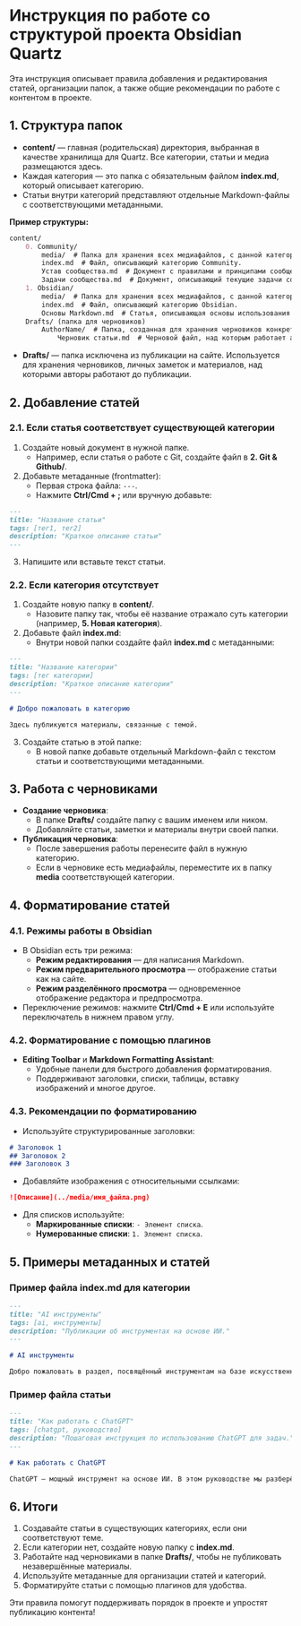 # Инструкция по работе со структурой проекта Obsidian Quartz

Эта инструкция описывает правила добавления и редактирования статей, организации папок, а также общие рекомендации по работе с контентом в проекте.

## 1. Структура папок

- **content/** — главная (родительская) директория, выбранная в качестве хранилища для Quartz. Все категории, статьи и медиа размещаются здесь.
- Каждая категория — это папка с обязательным файлом **index.md**, который описывает категорию.
- Статьи внутри категорий представляют отдельные Markdown-файлы с соответствующими метаданными.

**Пример структуры:**

```markdown
content/
    0. Community/
        media/  # Папка для хранения всех медиафайлов, с данной категорией.
        index.md  # Файл, описывающий категорию Community.
        Устав сообщества.md  # Документ с правилами и принципами сообщества.
        Задачи сообщества.md  # Документ, описывающий текущие задачи сообщества.
    1. Obsidian/
        media/  # Папка для хранения всех медиафайлов, с данной категорией.
        index.md  # Файл, описывающий категорию Obsidian.
        Основы Markdown.md  # Статья, описывающая основы использования Markdown.
    Drafts/ (папка для черновиков)
        AuthorName/  # Папка, созданная для хранения черновиков конкретного автора.
            Черновик статьи.md  # Черновой файл, над которым работает автор, прежде чем перенести его в основную категорию.
```

- **Drafts/** — папка исключена из публикации на сайте. Используется для хранения черновиков, личных заметок и материалов, над которыми авторы работают до публикации.

## 2. Добавление статей

### 2.1. Если статья соответствует существующей категории

1. Создайте новый документ в нужной папке.
   - Например, если статья о работе с Git, создайте файл в **2. Git & Github/**.
2. Добавьте метаданные (frontmatter):
   - Первая строка файла: `---`.
   - Нажмите **Ctrl/Cmd + ;** или вручную добавьте:

```markdown
---
title: "Название статьи"
tags: [тег1, тег2]
description: "Краткое описание статьи"
---
```

3. Напишите или вставьте текст статьи.

### 2.2. Если категория отсутствует

1. Создайте новую папку в **content/**.
   - Назовите папку так, чтобы её название отражало суть категории (например, **5. Новая категория**).
2. Добавьте файл **index.md**:
   - Внутри новой папки создайте файл **index.md** с метаданными:

```markdown
---
title: "Название категории"
tags: [тег категории]
description: "Краткое описание категории"
---

# Добро пожаловать в категорию

Здесь публикуются материалы, связанные с темой.
```

3. Создайте статью в этой папке:
   - В новой папке добавьте отдельный Markdown-файл с текстом статьи и соответствующими метаданными.

## 3. Работа с черновиками

- **Создание черновика**:
  - В папке **Drafts/** создайте папку с вашим именем или ником.
  - Добавляйте статьи, заметки и материалы внутри своей папки.
- **Публикация черновика**:
  - После завершения работы перенесите файл в нужную категорию.
  - Если в черновике есть медиафайлы, переместите их в папку **media** соответствующей категории.

## 4. Форматирование статей

### 4.1. Режимы работы в Obsidian

- В Obsidian есть три режима:
  - **Режим редактирования** — для написания Markdown.
  - **Режим предварительного просмотра** — отображение статьи как на сайте.
  - **Режим разделённого просмотра** — одновременное отображение редактора и предпросмотра.
- Переключение режимов: нажмите **Ctrl/Cmd + E** или используйте переключатель в нижнем правом углу.

### 4.2. Форматирование с помощью плагинов

- **Editing Toolbar** и **Markdown Formatting Assistant**:
  - Удобные панели для быстрого добавления форматирования.
  - Поддерживают заголовки, списки, таблицы, вставку изображений и многое другое.

### 4.3. Рекомендации по форматированию

- Используйте структурированные заголовки:

```markdown
# Заголовок 1
## Заголовок 2
### Заголовок 3
```

- Добавляйте изображения с относительными ссылками:

```markdown
![Описание](../media/имя_файла.png)
```

- Для списков используйте:
  - **Маркированные списки**: `- Элемент списка`.
  - **Нумерованные списки**: `1. Элемент списка`.

## 5. Примеры метаданных и статей

### Пример файла index.md для категории

```markdown
---
title: "AI инструменты"
tags: [ai, инструменты]
description: "Публикации об инструментах на основе ИИ."
---

# AI инструменты

Добро пожаловать в раздел, посвящённый инструментам на базе искусственного интеллекта.
```

### Пример файла статьи

```markdown
---
title: "Как работать с ChatGPT"
tags: [chatgpt, руководство]
description: "Пошаговая инструкция по использованию ChatGPT для задач."
---

# Как работать с ChatGPT

ChatGPT — мощный инструмент на основе ИИ. В этом руководстве мы разберём, как его использовать.
```

## 6. Итоги

1. Создавайте статьи в существующих категориях, если они соответствуют теме.
2. Если категории нет, создайте новую папку с **index.md**.
3. Работайте над черновиками в папке **Drafts/**, чтобы не публиковать незавершённые материалы.
4. Используйте метаданные для организации статей и категорий.
5. Форматируйте статьи с помощью плагинов для удобства.

Эти правила помогут поддерживать порядок в проекте и упростят публикацию контента!

